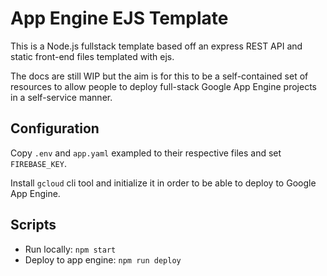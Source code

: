 # App Engine EJS Template

This is a Node.js fullstack template based off an express REST API and static front-end files templated with ejs.

The docs are still WIP but the aim is for this to be a self-contained set of resources to allow people to deploy
full-stack Google App Engine projects in a self-service manner.

## Configuration

Copy `.env` and `app.yaml` exampled to their respective files and set `FIREBASE_KEY`.

Install `gcloud` cli tool and initialize it in order to be able to deploy to Google App Engine.

## Scripts

- Run locally: `npm start`
- Deploy to app engine: `npm run deploy`
